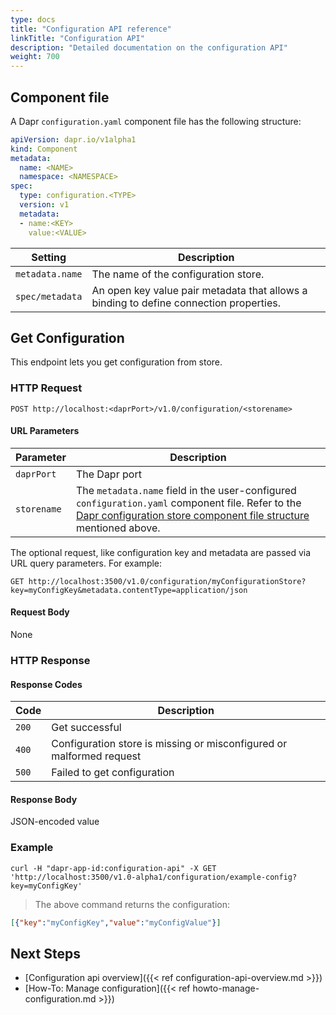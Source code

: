 ```yaml
---
type: docs
title: "Configuration API reference"
linkTitle: "Configuration API"
description: "Detailed documentation on the configuration API"
weight: 700
---
```


## Component file

A Dapr `configuration.yaml` component file has the following structure:

```yaml
apiVersion: dapr.io/v1alpha1
kind: Component
metadata:
  name: <NAME>
  namespace: <NAMESPACE>
spec:
  type: configuration.<TYPE>
  version: v1
  metadata:
  - name:<KEY>
    value:<VALUE>
```

| Setting | Description                                                                            |
| ------- |----------------------------------------------------------------------------------------|
| `metadata.name` | The name of the configuration store.                                                   |
| `spec/metadata` | An open key value pair metadata that allows a binding to define connection properties. |

## Get Configuration

This endpoint lets you get configuration from store.

### HTTP Request

```
POST http://localhost:<daprPort>/v1.0/configuration/<storename>
```

#### URL Parameters

Parameter | Description
--------- | -----------
`daprPort` | The Dapr port
`storename` | The `metadata.name` field in the user-configured `configuration.yaml` component file. Refer to the [Dapr configuration store component file structure](#component-file) mentioned above.

The optional request, like configuration key and metadata are passed via URL query parameters. For example:
```
GET http://localhost:3500/v1.0/configuration/myConfigurationStore?key=myConfigKey&metadata.contentType=application/json
```

#### Request Body

None

### HTTP Response

#### Response Codes

Code | Description
---- | -----------
`200`  | Get successful
`400`  | Configuration store is missing or misconfigured or malformed request
`500`  | Failed to get configuration

#### Response Body

JSON-encoded value

### Example

```shell
curl -H "dapr-app-id:configuration-api" -X GET 'http://localhost:3500/v1.0-alpha1/configuration/example-config?key=myConfigKey' 
```

> The above command returns the configuration:

```json
[{"key":"myConfigKey","value":"myConfigValue"}]
```

## Next Steps

- [Configuration api overview]({{< ref configuration-api-overview.md >}})
- [How-To: Manage configuration]({{< ref howto-manage-configuration.md >}})
